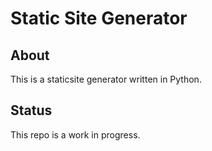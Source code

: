 # Static Site Generator

## About

This is a staticsite generator written in Python.

## Status

This repo is a work in progress.
